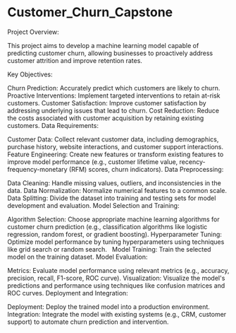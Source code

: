 # Customer_Churn_Capstone

Project Overview:

This project aims to develop a machine learning model capable of predicting customer churn, allowing businesses to proactively address customer attrition and improve retention rates.

Key Objectives:

Churn Prediction: Accurately predict which customers are likely to churn.
Proactive Interventions: Implement targeted interventions to retain at-risk customers.
Customer Satisfaction: Improve customer satisfaction by addressing underlying issues that lead to churn.
Cost Reduction: Reduce the costs associated with customer acquisition by retaining existing customers.
Data Requirements:

Customer Data: Collect relevant customer data, including demographics, purchase history, website interactions, and customer support interactions.
Feature Engineering: Create new features or transform existing features to improve model performance (e.g., customer lifetime value, recency-frequency-monetary (RFM) scores, churn indicators).
Data Preprocessing:

Data Cleaning: Handle missing values, outliers, and inconsistencies in the data.
Data Normalization: Normalize numerical features to a common scale.
Data Splitting: Divide the dataset into training and testing sets for model development and evaluation.
Model Selection and Training:

Algorithm Selection: Choose appropriate machine learning algorithms for customer churn prediction (e.g., classification algorithms like logistic regression, random forest, or gradient boosting).
Hyperparameter Tuning: Optimize model performance by tuning hyperparameters using techniques like grid search or random search.   
Model Training: Train the selected model on the training dataset.
Model Evaluation:

Metrics: Evaluate model performance using relevant metrics (e.g., accuracy, precision, recall, F1-score, ROC curve).
Visualization: Visualize the model's predictions and performance using techniques like confusion matrices and ROC curves.
Deployment and Integration:

Deployment: Deploy the trained model into a production environment.
Integration: Integrate the model with existing systems (e.g., CRM, customer support) to automate churn prediction and intervention.
